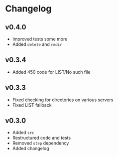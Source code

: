 # Changelog

## v0.4.0

- Improved tests some more
- Added `delete` and `rmdir`

## v0.3.4

- Added 450 code for LIST/No such file

## v0.3.3

- Fixed checking for directories on various servers
- Fixed LIST fallback

## v0.3.0

- Added `src`
- Restructured code and tests
- Removed `step` dependency
- Added changelog

